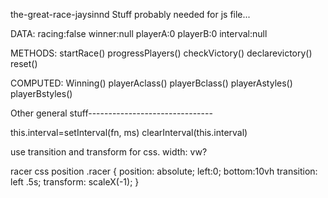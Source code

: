 the-great-race-jaysinnd
Stuff probably needed for js file...

DATA:
racing:false
winner:null
playerA:0
playerB:0
interval:null





METHODS:
startRace()
progressPlayers()
checkVictory()
declarevictory()
reset()




COMPUTED:
Winning()
playerAclass()
playerBclass()
playerAstyles()
playerBstyles()

Other general stuff-------------------------------
 
 this.interval=setInterval(fn, ms)
                clearInterval(this.interval)




 use transition and transform for css.
 width: vw?

 racer css position
 .racer {
     position: absolute;
     left:0;
     bottom:10vh
     transition: left .5s;
     transform: scaleX(-1);
 }